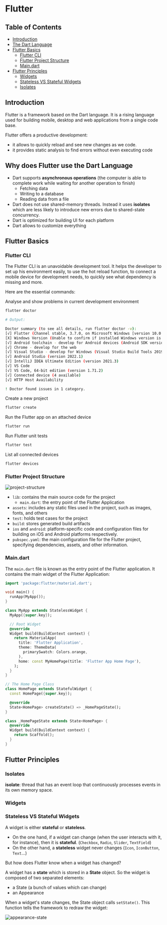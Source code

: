 # Flutter

## Table of Contents

- [Introduction](#introduction)
- [The Dart Language](#why-does-flutter-use-the-dart-language)
- [Flutter Basics](#flutter-basics)
    - [Flutter CLI](#flutter-cli)
    - [Flutter Project Structure](#flutter-project-structure)
    - [Main.dart](#maindart)
- [Flutter Principles](#flutter-principles)
    - [Widgets](#widgets)
    - [Stateless VS Stateful Widgets](#stateless-vs-stateful-widgets)
    - [Isolates](#isolates)

## Introduction

Flutter is a framework based on the Dart language. It is a rising language used for building mobile, desktop and web applications from a single code base.

Flutter offers a productive development:

- it allows to quickly reload and see new changes as we code.
- it provides static analysis to find errors without even executing code

## Why does Flutter use the Dart Language

- Dart supports **asynchronous operations** (the computer is able to complete work while waiting for another operation to finish)
    - Fetching data
    - Writing to a database
    - Reading data from a file
- Dart does not use shared-memory threads. Instead it uses **isolates** which are less likely to introduce new errors due to shared-state concurrency.
- Dart is optimized for building UI for each platform
- Dart allows to customize everything

## Flutter Basics

### Flutter CLI

The Flutter CLI is an unavoidable development tool. It helps the developer to set up his environment easily, to use the hot reload function, to connect a mobile device for development needs, to quickly see what dependency is missing and more.

Here are the essential commands:

Analyse and show problems in current development environment
```bash
flutter doctor

# Output:

Doctor summary (to see all details, run flutter doctor -v):
[√] Flutter (Channel stable, 3.7.0, on Microsoft Windows [version 10.0.22000.1455], locale fr-FR)
[X] Windows Version (Unable to confirm if installed Windows version is 10 or greater)
[√] Android toolchain - develop for Android devices (Android SDK version 33.0.1)
[√] Chrome - develop for the web
[√] Visual Studio - develop for Windows (Visual Studio Build Tools 2019 16.11.15)
[√] Android Studio (version 2022.1)
[√] IntelliJ IDEA Ultimate Edition (version 2021.3)
[√] VS Code
[√] VS Code, 64-bit edition (version 1.71.2)
[√] Connected device (4 available)
[√] HTTP Host Availability

! Doctor found issues in 1 category.
```

Create a new project
```bash
flutter create
```

Run the Flutter app on an attached device
```bash
flutter run
```

Run Flutter unit tests
```bash
flutter test
```

List all connected devices
```bash
flutter devices
```

### Flutter Project Structure

![project-structure](/android/flutter/resources/flutter-structure.png)
    
- `lib`: contains the main source code for the project
    - `main.dart`: the entry point of the Flutter Application
- `assets`: includes any static files used in the project, such as images, fonts, and others
- `test`: holds test cases for the project
- `build`: stores generated build artifacts
- `ios` and `android`: platform-specific code and configuration files for building on iOS and Android platforms respectively.
- `pubspec.yaml`: the main configuration file for the Flutter project, specifying dependencies, assets, and other information.

### Main.dart

The `main.dart` file is known as the entry point of the Flutter application. It contains the main widget of the Flutter Application:

```dart
import 'package:flutter/material.dart';

void main() {
  runApp(MyApp());
}

class MyApp extends StatelessWidget {
  MyApp({super.key});

  // Root Widget
  @override
  Widget build(BuildContext context) {
    return MaterialApp(
      title: 'Flutter Application',
      theme: ThemeData(
        primarySwatch: Colors.orange,
      ),
      home: const MyHomePage(title: 'Flutter App Home Page'),
    );
  }
}

// The Home Page Class
class HomePage extends StatefulWidget {
  const HomePage({super.key});

  @override
  State<HomePage> createState() => _HomePageState();
}

class _HomePageState extends State<HomePage> {
  @override
  Widget build(BuildContext context) {
    return Scaffold();
  }
}
```

## Flutter Principles

### Isolates

**isolate**: thread that has an event loop that continuously processes events in its own memory space.

### Widgets



### Stateless VS Stateful Widgets

A widget is either **stateful** or **stateless**. 

- On the one hand, if a widget can change (when the user interacts with it, for instance), then it is **stateful**. (`Checkbox`, `Radio`, `Slider`, `TextField`)
- On the other hand, a **stateless** widget never changes (`Icon`, `IconButton`, `Text`...)

But how does Flutter know when a widget has changed?

A widget has a **state** which is stored in a **State** object. So the widget is composed of two separated elements:
- a State (a bunch of values which can change)
- an Appearance

When a widget's state changes, the State object calls `setState()`. This function tells the framework to redraw the widget:

![appearance-state](/android/flutter/resources/appearance-state.png)


